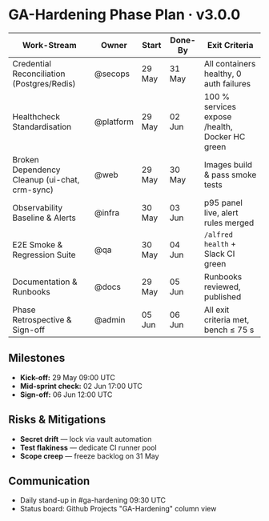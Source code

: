 # GA-Hardening Phase Plan · v3.0.0

| Work-Stream | Owner | Start | Done-By | Exit Criteria |
|-------------|-------|-------|---------|---------------|
| Credential Reconciliation (Postgres/Redis) | @secops | 29 May | 31 May | All containers healthy, 0 auth failures |
| Healthcheck Standardisation | @platform | 29 May | 02 Jun | 100 % services expose /health, Docker HC green |
| Broken Dependency Cleanup (ui-chat, crm-sync) | @web | 29 May | 30 May | Images build & pass smoke tests |
| Observability Baseline & Alerts | @infra | 30 May | 03 Jun | p95 panel live, alert rules merged |
| E2E Smoke & Regression Suite | @qa | 30 May | 04 Jun | `/alfred health` + Slack CI green |
| Documentation & Runbooks | @docs | 29 May | 05 Jun | Runbooks reviewed, published |
| Phase Retrospective & Sign-off | @admin | 05 Jun | 06 Jun | All exit criteria met, bench ≤ 75 s |

## Milestones
* **Kick-off:** 29 May 09:00 UTC
* **Mid-sprint check:** 02 Jun 17:00 UTC
* **Sign-off:** 06 Jun 12:00 UTC

## Risks & Mitigations
* **Secret drift** — lock via vault automation
* **Test flakiness** — dedicate CI runner pool
* **Scope creep** — freeze backlog on 31 May

## Communication
* Daily stand-up in #ga-hardening 09:30 UTC
* Status board: Github Projects "GA-Hardening" column view
